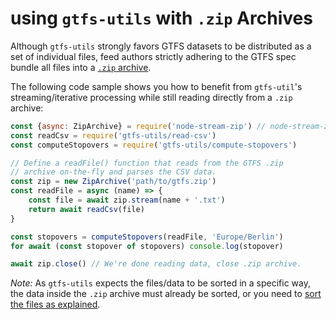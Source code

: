 # using `gtfs-utils` with `.zip` Archives

Although `gtfs-utils` strongly favors GTFS datasets to be distributed as a set of individual files, feed authors strictly adhering to the GTFS spec bundle all files into a [`.zip` archive](https://en.wikipedia.org/wiki/ZIP_(file_format)).

The following code sample shows you how to benefit from `gtfs-util`'s streaming/iterative processing while still reading directly from a `.zip` archive:

```js
const {async: ZipArchive} = require('node-stream-zip') // node-stream-zip@1
const readCsv = require('gtfs-utils/read-csv')
const computeStopovers = require('gtfs-utils/compute-stopovers')

// Define a readFile() function that reads from the GTFS .zip
// archive on-the-fly and parses the CSV data.
const zip = new ZipArchive('path/to/gtfs.zip')
const readFile = async (name) => {
	const file = await zip.stream(name + '.txt')
	return await readCsv(file)
}

const stopovers = computeStopovers(readFile, 'Europe/Berlin')
for await (const stopover of stopovers) console.log(stopover)

await zip.close() // We're done reading data, close .zip archive.
```

*Note:* As `gtfs-utils` expects the files/data to be sorted in a specific way, the data inside the `.zip` archive must already be sorted, or you need to [sort the files as explained](../readme.md#sorted-gtfs-files).
